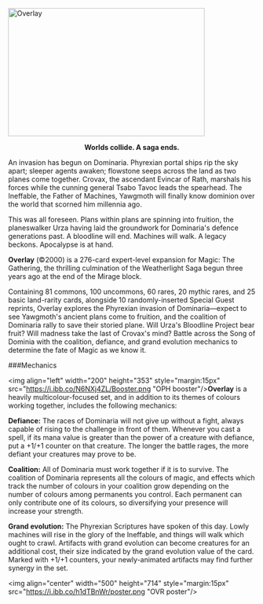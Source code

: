 <img src="https://grapplex.github.io/sets/OVR-files/logo.png" alt="Overlay" width="400" height="261">

**<p style="text-align: center;">Worlds collide. A saga ends.</p>**

An invasion has begun on Dominaria. Phyrexian portal ships rip the sky apart; sleeper agents awaken; flowstone seeps across the land as two planes come together. Crovax, the ascendant Evincar of Rath, marshals his forces while the cunning general Tsabo Tavoc leads the spearhead. The Ineffable, the Father of Machines, Yawgmoth will finally know dominion over the world that scorned him millennia ago.

This was all foreseen. Plans within plans are spinning into fruition, the planeswalker Urza having laid the groundwork for Dominaria's defence generations past. A bloodline will end. Machines will walk. A legacy beckons. Apocalypse is at hand. 

**Overlay** (©2000) is a 276-card expert-level expansion for Magic: The Gathering, the thrilling culmination of the Weatherlight Saga begun three years ago at the end of the Mirage block.

Containing 81 commons, 100 uncommons, 60 rares, 20 mythic rares, and 25 basic land-rarity cards, alongside 10 randomly-inserted Special Guest reprints, Overlay explores the Phyrexian invasion of Dominaria—expect to see Yawgmoth's ancient plans come to fruition, and the coalition of Dominaria rally to save their storied plane. Will Urza's Bloodline Project bear fruit? Will madness take the last of Crovax's mind? Battle across the Song of Dominia with the coalition, defiance, and grand evolution mechanics to determine the fate of Magic as we know it.

###Mechanics

<img align="left" width="200" height="353" style="margin:15px" src="https://i.ibb.co/N6NXj4ZL/Booster.png "OPH booster"/>**Overlay** is a heavily multicolour-focused set, and in addition to its themes of colours working together, includes the following mechanics:

**Defiance:** The races of Dominaria will not give up without a fight, always capable of rising to the challenge in front of them. Whenever you cast a spell, if its mana value is greater than the power of a creature with defiance, put a +1/+1 counter on that creature. The longer the battle rages, the more defiant your creatures may prove to be.

**Coalition:** All of Dominaria must work together if it is to survive. The coalition of Dominaria represents all the colours of magic, and effects which track the number of colours in your coalition grow depending on the number of colours among permanents you control. Each permanent can only contribute one of its colours, so diversifying your presence will increase your strength.

**Grand evolution:** The Phyrexian Scriptures have spoken of this day. Lowly machines will rise in the glory of the Ineffable, and things will walk which ought to crawl. Artifacts with grand evolution can become creatures for an additional cost, their size indicated by the grand evolution value of the card. Marked with +1/+1 counters, your newly-animated artifacts may find further synergy in the set.

<img align="center" width="500" height="714" style="margin:15px" src="https://i.ibb.co/h1dTBnWr/poster.png "OVR poster"/>
